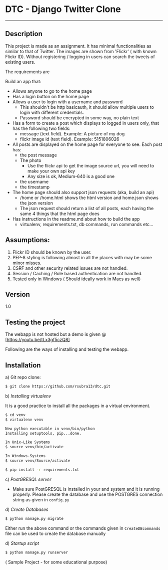 DTC - Django Twitter Clone
=========


 -----------------------------------------------


Description
----

This project is made as an assignment. It has minimal functionalities as similar to that of Twitter. The images are shown from 'Flickr' ( with known Flickr ID). Without registering / logging in users can search the tweets of existing users.

The requirements are

Build an app that:

* Allows anyone to go to the home page
* Has a login button on the home page
* Allows a user to login with a username and password
    * This shouldn't be http basicauth, it should allow multiple users to login with different credentials.
    * Password should be encrypted in some way, no plain text
* Has a form to create a post which displays to logged in users only, that has the following two fields:
    * message (text field). Example: A picture of my dog
    * flickr image id (text field).  Example: 5151806026
* All posts are displayed on the home page for everyone to see. Each post has:
    * the post message
    * The photo
        * Use the flickr api to get the image source url, you will need to make your own api key
        * Any size is ok, Medium-640 is a good one
    * the username
    * the timestamp
* The home page should also support json requests (aka, build an api)
    * /home or /home.html shows the html version and home.json shows the json version
    * The json request should return a list of all posts, each having the same 4 things that the html page does
* Has instructions in the readme.md about how to build the app
    * virtualenv, requirements.txt, db commands, run commands etc...



Assumptions:
-------

1. Flickr ID should be known by the user.
2. PEP-8 styling is following almost in all the places with may be some minor misses.
3. CSRF and other security related issues are not handled.
4. Session / Caching / Role based authentication are not handled.
5. Tested only in Windows ( Should ideally work in Macs as well)


Version
----
1.0

Testing the project
----

The webapp is not hosted but a demo is given @ [https://youtu.be/tLx3gf5czQ8]

Following are the ways of installing and testing the webapp.

Installation
--------
a) Git repo clone:
```sh
$ git clone https://github.com/rsubra13/dtc.git


```
b)
*Installing virtualenv*

It is a good practice to install all the packages in a virtual environment.
```sh
$ cd venv
$ virtualenv venv

New python executable in venv/bin/python
Installing setuptools, pip...done.

In Unix-Like Systems
$ source venv/bin/activate

In Windows-Systems
$ source venv/Source/activate

$ pip install -r requirements.txt

```
c) *PostGRESQL server*

* Make sure PostGRESQL is installed in your and system and it is running properly. Please create the database and use the POSTGRES connection string as given in ``config.py``

d) *Create Databases*
```sh
$ python manage.py migrate
```
Either run the above command or the commands given in ``CreateDBcommands`` file can be used to create the database manually

d) *Startup script*
```sh
$ python manage.py runserver
```
 ( Sample Project - for some educational purpose)
